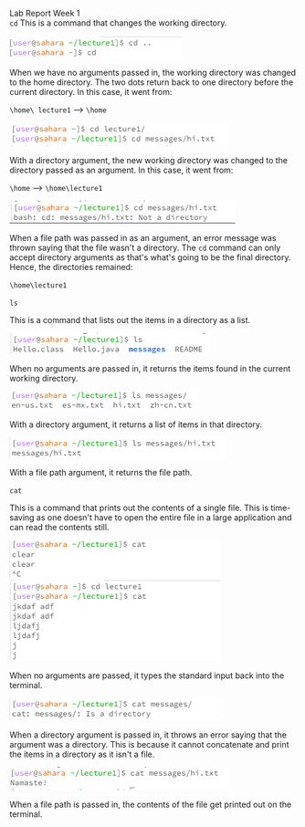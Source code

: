 Lab Report Week 1  
`cd`  This is a command that changes the working directory. 

![Image](cdnoarg.png)

When we have no arguments passed in, the working directory was changed to the home directory. The two dots return back to one directory before the current directory. In this case, it went from:

` \home\ lecture1 ` --> ` \home `

![Image](cd1arg.png)

With a directory argument, the new working directory was changed to the directory passed as an argument. In this case, it went from:

` \home ` --> ` \home\lecture1 `

![Image](cd2arg.png)

When a file path was passed in as an argument, an error message was thrown saying that the file wasn't a directory. The ` cd ` command can only accept directory arguments as that's what's going to be the final directory. Hence, the directories remained: 

`\home\lecture1 `


` ls ` 

This is a command that lists out the items in a directory as a list.

![Image](lsnoarg.png)

When no arguments are passed in, it returns the items found in the current working directory.

![Image](ls1arg.png)

With a directory argument, it returns a list of items in that directory.

![Image](ls2arg.png)

With a file path argument, it returns the file path. 


` cat  ` 

This is a command that prints out the contents of a single file. This is time-saving as one doesn't have to open the entire file in a large application and can read the contents still. 

![Image](catnoarg.png)
![Image](catnoarg1.png)

When no arguments are passed, it types the standard input back into the terminal. 

![Image](cat1arg.png)

When a directory argument is passed in, it throws an error saying that the argument was a directory. This is because it cannot concatenate and print the items in a directory as it isn't a file.

![Image](cat2arg.png)

When a file path is passed in, the contents of the file get printed out on the terminal.
